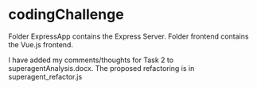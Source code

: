 # codingChallenge

Folder ExpressApp contains the Express Server.
Folder frontend contains the Vue.js frontend.

I have added my comments/thoughts for Task 2 to superagentAnalysis.docx.
The proposed refactoring is in superagent_refactor.js
